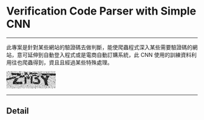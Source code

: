 # Verification Code Parser with Simple CNN
***
此專案是針對某些網站的驗證碼去做判斷，能使爬蟲程式深入某些需要驗證碼的網站，意可延伸到自動登入程式或是電商自動訂購系統，此 CNN 使用的訓練資料利用往也爬蟲得到，資且且經過某些特殊處理。

![example](https://github.com/LinShien/verification_code_parser/blob/master/fig/pass_code4.png)
***
## Detail
